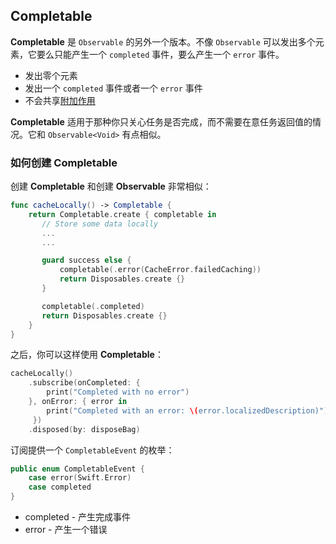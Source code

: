 ## Completable

**Completable** 是 `Observable` 的另外一个版本。不像 `Observable` 可以发出多个元素，它要么只能产生一个 `completed` 事件，要么产生一个 `error` 事件。

* 发出零个元素
* 发出一个 `completed` 事件或者一个 `error` 事件
* 不会共享[附加作用]

**Completable** 适用于那种你只关心任务是否完成，而不需要在意任务返回值的情况。它和 `Observable<Void>` 有点相似。

### 如何创建 Completable
创建 **Completable** 和创建 **Observable** 非常相似：

```swift
func cacheLocally() -> Completable {
    return Completable.create { completable in
       // Store some data locally
       ...
       ...

       guard success else {
           completable(.error(CacheError.failedCaching))
           return Disposables.create {}
       }

       completable(.completed)
       return Disposables.create {}
    }
}
```

之后，你可以这样使用 **Completable**：

```swift
cacheLocally()
    .subscribe(onCompleted: {
        print("Completed with no error")
    }, onError: { error in
        print("Completed with an error: \(error.localizedDescription)")
     })
    .disposed(by: disposeBag)
```

订阅提供一个 `CompletableEvent` 的枚举：

```swift
public enum CompletableEvent {
    case error(Swift.Error)
    case completed
}
```

* completed - 产生完成事件
* error - 产生一个错误

[附加作用]:/content/recipes/pure_function.md
